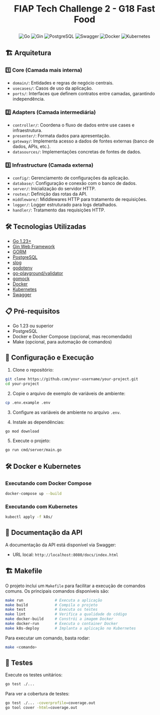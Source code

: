 <a name="readme-top"></a>

# <p align="center">FIAP Tech Challenge 2 - G18 Fast Food</p>

<p align="center">
    <img src="https://img.shields.io/badge/Code-Go-informational?style=flat-square&logo=go&color=00ADD8" alt="Go" />
    <img src="https://img.shields.io/badge/Tools-Gin-informational?style=flat-square&logo=go&color=00ADD8" alt="Gin" />
    <img src="https://img.shields.io/badge/Tools-PostgreSQL-informational?style=flat-square&logo=postgresql&color=4169E1" alt="PostgreSQL" />
    <img src="https://img.shields.io/badge/Tools-Swagger-informational?style=flat-square&logo=swagger&color=85EA2D" alt="Swagger" />
    <img src="https://img.shields.io/badge/Tools-Docker-informational?style=flat-square&logo=docker&color=2496ED" alt="Docker" />
    <img src="https://img.shields.io/badge/Tools-Kubernetes-informational?style=flat-square&logo=kubernetes&color=326CE5" alt="Kubernetes" />
</p>

## 🏗️ Arquitetura
### **1️⃣ Core (Camada mais interna)**
- `domain/`: Entidades e regras de negócio centrais.
- `usecases/`: Casos de uso da aplicação.
- `ports/`: Interfaces que definem contratos entre camadas, garantindo independência.

### **2️⃣ Adapters (Camada intermediária)**
- `controller/`: Coordena o fluxo de dados entre use cases e infraestrutura.
- `presenter/`: Formata dados para apresentação.
- `gateway/`: Implementa acesso a dados de fontes externas (banco de dados, APIs, etc.).
- `datasources/`: Implementações concretas de fontes de dados.

### **3️⃣ Infrastructure (Camada externa)**
- `config/`: Gerenciamento de configurações da aplicação.
- `database/`: Configuração e conexão com o banco de dados.
- `server/`: Inicialização do servidor HTTP.
- `routes/`: Definição das rotas da API.
- `middleware/`: Middlewares HTTP para tratamento de requisições.
- `logger/`: Logger estruturado para logs detalhados.
- `handler/`: Tratamento das requisições HTTP.

## 🛠️ Tecnologias Utilizadas

- [Go 1.23+](https://golang.org/)
- [Gin Web Framework](https://gin-gonic.com/)
- [GORM](https://gorm.io/)
- [PostgreSQL](https://www.postgresql.org/)
- [slog](https://pkg.go.dev/log/slog)
- [godotenv](https://github.com/joho/godotenv)
- [go-playground/validator](https://github.com/go-playground/validator)
- [gomock](https://github.com/uber-go/mock)
- [Docker](https://www.docker.com/)
- [Kubernetes](https://kubernetes.io/)
- [Swagger](https://swagger.io/)

## 📋 Pré-requisitos

- Go 1.23 ou superior
- PostgreSQL
- Docker e Docker Compose (opcional, mas recomendado)
- Make (opcional, para automação de comandos)

## 🚀 Configuração e Execução

1. Clone o repositório:
```bash
git clone https://github.com/your-username/your-project.git
cd your-project
```

2. Copie o arquivo de exemplo de variáveis de ambiente:
```bash
cp .env.example .env
```

3. Configure as variáveis de ambiente no arquivo `.env`.

4. Instale as dependências:
```bash
go mod download
```

5. Execute o projeto:
```bash
go run cmd/server/main.go
```

## 🛠️ Docker e Kubernetes

### **Executando com Docker Compose**

```bash
docker-compose up --build
```

### **Executando com Kubernetes**

```bash
kubectl apply -f k8s/
```

## 📝 Documentação da API

A documentação da API está disponível via Swagger:
- URL local: `http://localhost:8080/docs/index.html`

## 🏗️ Makefile

O projeto inclui um `Makefile` para facilitar a execução de comandos comuns. Os principais comandos disponíveis são:

```bash
make run              # Executa a aplicação
make build            # Compila o projeto
make test             # Executa os testes
make lint             # Verifica a qualidade do código
make docker-build     # Constrói a imagem Docker
make docker-run       # Executa o container Docker
make k8s-deploy       # Implanta a aplicação no Kubernetes
```

Para executar um comando, basta rodar:
```bash
make <comando>
```

## 🧪 Testes

Execute os testes unitários:
```bash
go test ./...
```

Para ver a cobertura de testes:
```bash
go test ./... -coverprofile=coverage.out
go tool cover -html=coverage.out
```